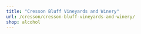 ```yaml
---
title: "Cresson Bluff Vineyards and Winery"
url: /cresson/cresson-bluff-vineyards-and-winery/
shop: alcohol
---
```

